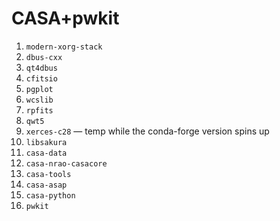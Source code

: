 CASA+pwkit
==========

1. `modern-xorg-stack`
1. `dbus-cxx`
1. `qt4dbus`
1. `cfitsio`
1. `pgplot`
1. `wcslib`
1. `rpfits`
1. `qwt5`
1. `xerces-c28` — temp while the conda-forge version spins up
1. `libsakura`
1. `casa-data`
1. `casa-nrao-casacore`
1. `casa-tools`
1. `casa-asap`
1. `casa-python`
1. `pwkit`
